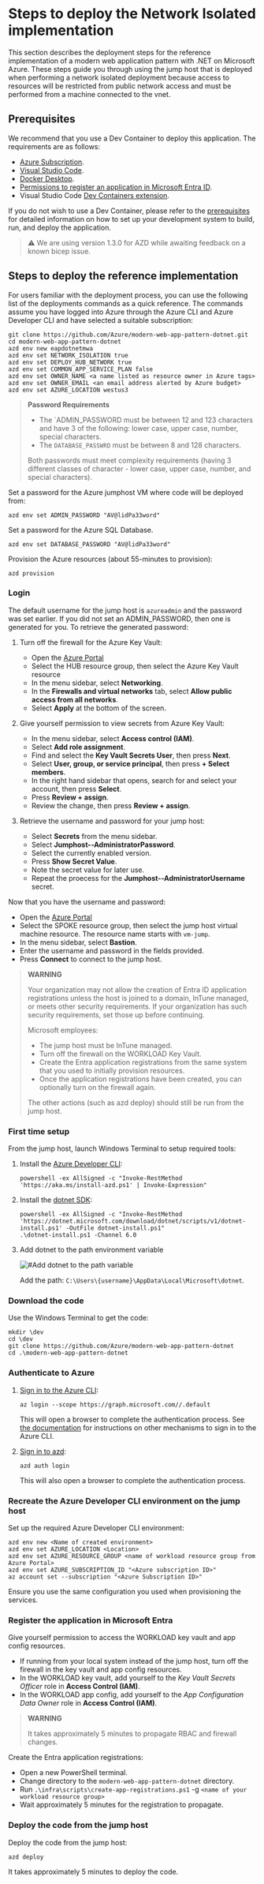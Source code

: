 # Steps to deploy the Network Isolated implementation
This section describes the deployment steps for the reference implementation of a modern web application pattern with .NET on Microsoft Azure. These steps guide you through using the jump host that is deployed when performing a network isolated deployment because access to resources will be restricted from public network access and must be performed from a machine connected to the vnet.

## Prerequisites

We recommend that you use a Dev Container to deploy this application.  The requirements are as follows:

- [Azure Subscription](https://azure.microsoft.com/pricing/member-offers/msdn-benefits-details/).
- [Visual Studio Code](https://code.visualstudio.com/).
- [Docker Desktop](https://www.docker.com/get-started/).
- [Permissions to register an application in Microsoft Entra ID](https://learn.microsoft.com/azure/active-directory/develop/quickstart-register-app).
- Visual Studio Code [Dev Containers extension](https://marketplace.visualstudio.com/items?itemName=ms-vscode-remote.remote-containers).

If you do not wish to use a Dev Container, please refer to the [prerequisites](prerequisites.md) for detailed information on how to set up your development system to build, run, and deploy the application.

> ⚠️ We are using version 1.3.0 for AZD while awaiting feedback on a known bicep issue.

## Steps to deploy the reference implementation

For users familiar with the deployment process, you can use the following list of the deployments commands as a quick reference. The commands assume you have logged into Azure through the Azure CLI and Azure Developer CLI and have selected a suitable subscription:

```shell
git clone https://github.com/Azure/modern-web-app-pattern-dotnet.git
cd modern-web-app-pattern-dotnet
azd env new eapdotnetmwa
azd env set NETWORK_ISOLATION true
azd env set DEPLOY_HUB_NETWORK true
azd env set COMMON_APP_SERVICE_PLAN false
azd env set OWNER_NAME <a name listed as resource owner in Azure tags>
azd env set OWNER_EMAIL <an email address alerted by Azure budget>
azd env set AZURE_LOCATION westus3
```

> **Password Requirements**
>
> - The `ADMIN_PASSWORD must be between 12 and 123 characters and have 3 of the following: lower case, upper case, number, special characters.
> - The `DATABASE_PASSWRD` must be between 8 and 128 characters.
>
> Both passwords must meet complexity requirements (having 3 different classes of character - lower case, upper case, number, and special characters).

Set a password for the Azure jumphost VM where code will be deployed from:

```shell
azd env set ADMIN_PASSWORD "AV@lidPa33word"
```

Set a password for the Azure SQL Database.

```shell
azd env set DATABASE_PASSWORD "AV@lidPa33word"
```

Provision the Azure resources (about 55-minutes to provision):

```shell
azd provision
```

### Login

The default username for the jump host is `azureadmin` and the password was set earlier.
If you did not set an ADMIN_PASSWORD, then one is generated for you.  To retrieve the 
generated password:

1. Turn off the firewall for the Azure Key Vault:

    - Open the [Azure Portal](https://portal.azure.com)
    - Select the HUB resource group, then select the Azure Key Vault resource
    - In the menu sidebar, select **Networking**.
    - In the **Firewalls and virtual networks** tab, select **Allow public access from all networks**.
    - Select **Apply** at the bottom of the screen.

1. Give yourself permission to view secrets from Azure Key Vault:

    - In the menu sidebar, select **Access control (IAM)**.
    - Select **Add role assignment**.
    - Find and select the **Key Vault Secrets User**, then press **Next**.
    - Select **User, group, or service principal**, then press **+ Select members**.
    - In the right hand sidebar that opens, search for and select your account, then press **Select**.
    - Press **Review + assign**.
    - Review the change, then press **Review + assign**.

2. Retrieve the username and password for your jump host:

    - Select **Secrets** from the menu sidebar.
    - Select **Jumphost--AdministratorPassword**.
    - Select the currently enabled version.
    - Press **Show Secret Value**.
    - Note the secret value for later use.
    - Repeat the proecess for the **Jumphost--AdministratorUsername** secret.

Now that you have the username and password:

- Open the [Azure Portal](https://portal.azure.com)
- Select the SPOKE resource group, then select the jump host virtual machine resource.  The resource name starts with `vm-jump`.
- In the menu sidebar, select **Bastion**.
- Enter the username and password in the fields provided.
- Press **Connect** to connect to the jump host.

> **WARNING**
>
> Your organization may not allow the creation of Entra ID application registrations unless the host is joined
> to a domain, InTune managed, or meets other security requirements.  If your organization has such security
> requirements, set those up before continuing.
>
> Microsoft employees:
>
> - The jump host must be InTune managed.
> - Turn off the firewall on the WORKLOAD Key Vault.
> - Create the Entra application registrations from the same system that you used to initially provision resources.
> - Once the application registrations have been created, you can optionally turn on the firewall again.
>
> The other actions (such as azd deploy) should still be run from the jump host.

### First time setup

From the jump host, launch Windows Terminal to setup required tools:

1. Install the [Azure Developer CLI](https://learn.microsoft.com/azure/developer/azure-developer-cli/install-azd):

    ```shell
    powershell -ex AllSigned -c "Invoke-RestMethod 'https://aka.ms/install-azd.ps1' | Invoke-Expression"
    ```

1. Install the [dotnet SDK](https://learn.microsoft.com/dotnet/core/tools/dotnet-install-script):

    ```shell
    powershell -ex AllSigned -c "Invoke-RestMethod 'https://dotnet.microsoft.com/download/dotnet/scripts/v1/dotnet-install.ps1' -OutFile dotnet-install.ps1"
    .\dotnet-install.ps1 -Channel 6.0
    ```

1. Add dotnet to the path environment variable

    ![#Add dotnet to the path variable](./docs/images/jumphost-path-setup.png)

    Add the path: `C:\Users\{username}\AppData\Local\Microsoft\dotnet`.

### Download the code

Use the Windows Terminal to get the code:

```shell
mkdir \dev
cd \dev
git clone https://github.com/Azure/modern-web-app-pattern-dotnet
cd .\modern-web-app-pattern-dotnet
```

### Authenticate to Azure

1. [Sign in to the Azure CLI](https://learn.microsoft.com/cli/azure/authenticate-azure-cli):

    ```shell
    az login --scope https://graph.microsoft.com//.default
    ```

    This will open a browser to complete the authentication process.  See [the documentation](https://learn.microsoft.com/cli/azure/authenticate-azure-cli)
    for instructions on other mechanisms to sign in to the Azure CLI.

1. [Sign in to azd](https://learn.microsoft.com/azure/developer/azure-developer-cli/reference#azd-auth-login):

    ```shell
    azd auth login
    ```

    This will also open a browser to complete the authentication process.

### Recreate the Azure Developer CLI environment on the jump host

Set up the required Azure Developer CLI environment:

```shell
azd env new <Name of created environment>
azd env set AZURE_LOCATION <Location>
azd env set AZURE_RESOURCE_GROUP <name of workload resource group from Azure Portal>
azd env set AZURE_SUBSCRIPTION_ID "<Azure subscription ID>"
az account set --subscription "<Azure Subscription ID>"
```

Ensure you use the same configuration you used when provisioning the services.

### Register the application in Microsoft Entra

Give yourself permission to access the WORKLOAD key vault and app config resources.

- If running from your local system instead of the jump host, turn off the firewall in the key vault and app config resources.
- In the WORKLOAD key vault, add yourself to the _Key Vault Secrets Officer_ role in **Access Control (IAM)**.
- In the WORKLOAD app config, add yourself to the _App Configuration Data Owner_ role in **Access Control (IAM)**.

> **WARNING**
>
> It takes approximately 5 minutes to propagate RBAC and firewall changes.

Create the Entra application registrations:

- Open a new PowerShell terminal.
- Change directory to the `modern-web-app-pattern-dotnet` directory.
- Run `.\infra\scripts\create-app-registrations.ps1` -g `<name of your workload resource group>`
- Wait approximately 5 minutes for the registration to propagate.

### Deploy the code from the jump host

Deploy the code from the jump host:

```shell
azd deploy
```

It takes approximately 5 minutes to deploy the code.
